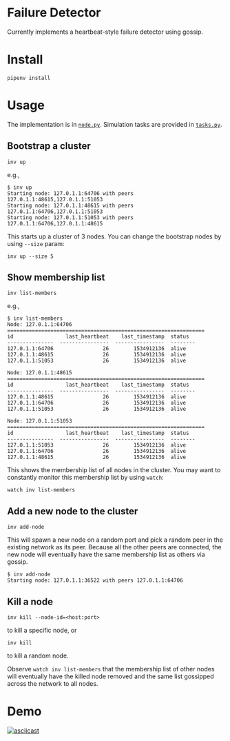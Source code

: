 Failure Detector
================

Currently implements a heartbeat-style failure detector using gossip.


Install
=======

    pipenv install

Usage
=====

The implementation is in [`node.py`](node.py).  Simulation tasks are provided in [`tasks.py`](tasks.py).

## Bootstrap a cluster

    inv up

e.g.,

    $ inv up
    Starting node: 127.0.1.1:64706 with peers 127.0.1.1:48615,127.0.1.1:51053
    Starting node: 127.0.1.1:48615 with peers 127.0.1.1:64706,127.0.1.1:51053
    Starting node: 127.0.1.1:51053 with peers 127.0.1.1:64706,127.0.1.1:48615

This starts up a cluster of 3 nodes.  You can change the bootstrap nodes by using `--size` param:

    inv up --size 5

## Show membership list

    inv list-members

e.g.,

    $ inv list-members
    Node: 127.0.1.1:64706
    ================================================================
    id                 last_heartbeat    last_timestamp  status
    ---------------  ----------------  ----------------  --------
    127.0.1.1:64706                26        1534912136  alive
    127.0.1.1:48615                26        1534912136  alive
    127.0.1.1:51053                26        1534912136  alive

    Node: 127.0.1.1:48615
    ================================================================
    id                 last_heartbeat    last_timestamp  status
    ---------------  ----------------  ----------------  --------
    127.0.1.1:48615                26        1534912136  alive
    127.0.1.1:64706                26        1534912136  alive
    127.0.1.1:51053                26        1534912136  alive

    Node: 127.0.1.1:51053
    ================================================================
    id                 last_heartbeat    last_timestamp  status
    ---------------  ----------------  ----------------  --------
    127.0.1.1:51053                26        1534912136  alive
    127.0.1.1:64706                26        1534912136  alive
    127.0.1.1:48615                26        1534912136  alive

This shows the membership list of all nodes in the cluster.  You may want to constantly monitor this membership list by using `watch`:

    watch inv list-members

## Add a new node to the cluster

    inv add-node

This will spawn a new node on a random port and pick a random peer in the existing network as its peer.  Because all the other peers are connected, the new node will eventually have the same membership list as others via gossip.

    $ inv add-node
    Starting node: 127.0.1.1:36522 with peers 127.0.1.1:64706

## Kill a node

    inv kill --node-id=<host:port>

to kill a specific node, or

    inv kill

to kill a random node.

Observe `watch inv list-members` that the membership list of other nodes will eventually have the killed node removed and the same list gossipped across the network to all nodes.

# Demo

[![asciicast](https://asciinema.org/a/WA7oDFiBKk9DiSh5CPrpsB8f2.png)](https://asciinema.org/a/WA7oDFiBKk9DiSh5CPrpsB8f2)
